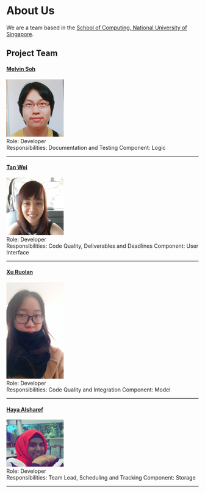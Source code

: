# About Us

We are a team based in the [School of Computing, National University of Singapore](http://www.comp.nus.edu.sg).

## Project Team

#### [Melvin Soh](https://github.com/InfinityFrost) <br>
<img src="images/infinityfrost.png" width="150"><br>
Role: Developer<br>
Responsibilities: Documentation and Testing
Component: Logic

-----

#### [Tan Wei](https://github.com/tanwei0319)
<img src="images/tanwei0319.jpg" width="150"><br>
Role: Developer<br>
Responsibilities: Code Quality, Deliverables and Deadlines
Component: User Interface

-----

#### [Xu Ruolan](https://github.com/fiomolv)
<img src="images/fiomolv.jpg" width="150"><br>
Role: Developer<br>
Responsibilities: Code Quality and Integration
Component: Model

-----

#### [Haya Alsharef](https://github.com/hayaz3)
<img src="images/hayaz3.png" width="150"><br>
Role: Developer<br>
Responsibilities: Team Lead, Scheduling and Tracking
Component: Storage

-----
